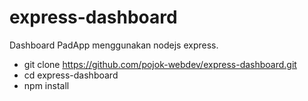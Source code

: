 # express-dashboard


Dashboard PadApp menggunakan nodejs express.

  - git clone https://github.com/pojok-webdev/express-dashboard.git
  - cd express-dashboard
  - npm install
